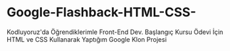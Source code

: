 # Google-Flashback-HTML-CSS-
Kodluyoruz'da Öğrendiklerimle Front-End Dev. Başlangıç Kursu Ödevi İçin HTML ve CSS Kullanarak Yaptığım Google Klon Projesi
